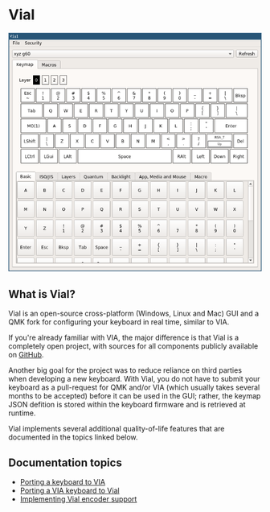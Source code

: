 # Vial

![](img/vial-linux.png)

## What is Vial?

Vial is an open-source cross-platform (Windows, Linux and Mac) GUI and a QMK fork for configuring your keyboard in real time, similar to VIA.

If you're already familiar with VIA, the major difference is that Vial is a completely open project, with sources for all components publicly available on [GitHub](https://github.com/vial-kb).

Another big goal for the project was to reduce reliance on third parties when developing a new keyboard. With Vial, you do not have to submit your keyboard as a pull-request for QMK and/or VIA (which usually takes several months to be accepted) before it can be used in the GUI; rather, the keymap JSON defition is stored within the keyboard firmware and is retrieved at runtime.

Vial implements several additional quality-of-life features that are documented in the topics linked below.

## Documentation topics

* [Porting a keyboard to VIA](porting-via.md)
* [Porting a VIA keyboard to Vial](porting-vial.md)
* [Implementing Vial encoder support](doc/encoders.md)
